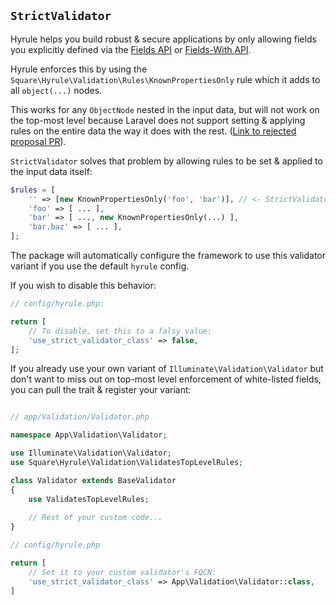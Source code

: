 ## `StrictValidator`

Hyrule helps you build robust & secure applications by only allowing fields you explicitly defined via the [Fields API](../README.md#fields-api) or [Fields-With API](./fields-with.md).

Hyrule enforces this by using the `Square\Hyrule\Validation\Rules\KnownPropertiesOnly` rule which it adds to all `object(...)`  nodes.

This works for any `ObjectNode` nested in the input data, but will not work on the top-most level because Laravel does not support setting & applying rules on the entire
data the way it does with the rest. ([Link to rejected proposal PR](https://github.com/laravel/framework/pull/41962)).

`StrictValidator` solves that problem by allowing rules to be set & applied to the input data itself:

```php
$rules = [
    '' => [new KnownPropertiesOnly('foo', 'bar')], // <- StrictValidator understands this.
    'foo' => [ ... ],
    'bar' => [ ..., new KnownPropertiesOnly(...) ],
    'bar.baz' => [ ... ],
];
```
The package will automatically configure the framework to use this validator variant if you use the default `hyrule` config.

If you wish to disable this behavior:

```php
// config/hyrule.php:

return [
    // To disable, set this to a falsy value:
    'use_strict_validator_class' => false,
];

```

If you already use your own variant of `Illuminate\Validation\Validator` but don't want to miss out on top-most level enforcement
of white-listed fields, you can pull the trait & register your variant:

```php

// app/Validation/Validator.php

namespace App\Validation\Validator;

use Illuminate\Validation\Validator;
use Square\Hyrule\Validation\ValidatesTopLevelRules;

class Validator extends BaseValidator
{
    use ValidatesTopLevelRules;
    
    // Rest of your custom code...
}
```

```php
// config/hyrule.php

return [
    // Set it to your custom validator's FQCN:
    'use_strict_validator_class' => App\Validation\Validator::class,
]
```




